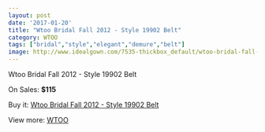 ```yaml
---
layout: post
date: '2017-01-20'
title: "Wtoo Bridal Fall 2012 - Style 19902 Belt"
category: WTOO
tags: ["bridal","style","elegant","demure","belt"]
image: http://www.idealgown.com/7535-thickbox_default/wtoo-bridal-fall-2012-style-19902-belt.jpg
---
```

Wtoo Bridal Fall 2012 - Style 19902 Belt

On Sales: **$115**
<a href="https://www.idealgown.com/en/wtoo/3190-wtoo-bridal-fall-2012-style-19902-belt.html"><amp-img layout="responsive" width="600" height="600" src="//www.idealgown.com/7535-thickbox_default/wtoo-bridal-fall-2012-style-19902-belt.jpg" alt="Wtoo Bridal Fall 2012 - Style 19902 Belt 0" /></a>

Buy it: [Wtoo Bridal Fall 2012 - Style 19902 Belt](https://www.idealgown.com/en/wtoo/3190-wtoo-bridal-fall-2012-style-19902-belt.html "Wtoo Bridal Fall 2012 - Style 19902 Belt")

View more: [WTOO](https://www.idealgown.com/en/39-wtoo "WTOO")